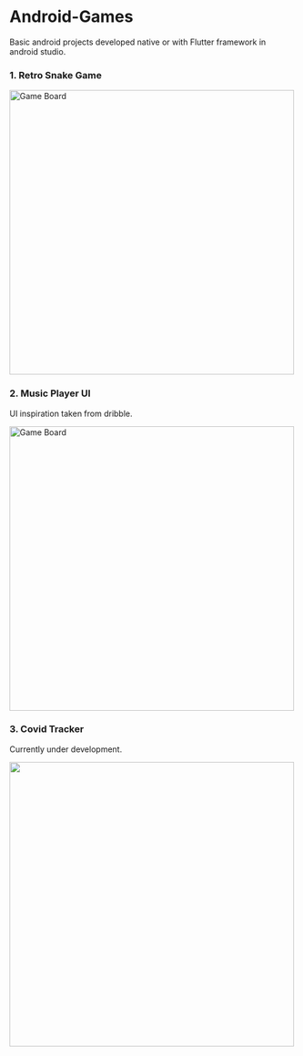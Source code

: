 # Android-Games
Basic android projects developed native or with Flutter framework in android studio.

### 1. Retro Snake Game

<img src="https://github.com/therrshan/Android-Games/blob/master/Screenshots/Snake.jpg" alt="Game Board" height="500"/>

### 2. Music Player UI

UI inspiration taken from dribble.

<img src="https://github.com/therrshan/Android-Games/blob/master/Screenshots/music_player.jpg" alt="Game Board" height="500"/>

### 3. Covid Tracker

Currently under development.

<img src="https://github.com/therrshan/Android-Games/blob/master/Screenshots/covid.jpg" alt="" height="500"/>
